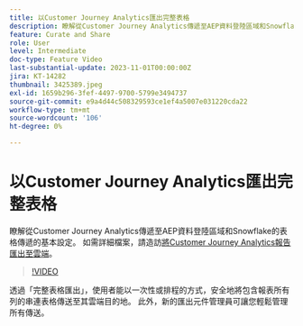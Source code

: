 ```yaml
---
title: 以Customer Journey Analytics匯出完整表格
description: 瞭解從Customer Journey Analytics傳遞至AEP資料登陸區域和Snowflake的表格傳遞的基本設定。
feature: Curate and Share
role: User
level: Intermediate
doc-type: Feature Video
last-substantial-update: 2023-11-01T00:00:00Z
jira: KT-14282
thumbnail: 3425389.jpeg
exl-id: 1659b296-3fef-4497-9700-5799e3494737
source-git-commit: e9a4d44c508329593ce1ef4a5007e031220cda22
workflow-type: tm+mt
source-wordcount: '106'
ht-degree: 0%

---
```


# 以Customer Journey Analytics匯出完整表格

瞭解從Customer Journey Analytics傳遞至AEP資料登陸區域和Snowflake的表格傳遞的基本設定。 如需詳細檔案，請造訪[將Customer Journey Analytics報告匯出至雲端](https://experienceleague.adobe.com/docs/analytics-platform/using/cja-workspace/export/export-cloud.html?lang=zh-Hant)。

>[!VIDEO](https://video.tv.adobe.com/v/3425389/?learn=on)

透過「完整表格匯出」，使用者能以一次性或排程的方式，安全地將包含報表所有列的串連表格傳送至其雲端目的地。  此外，新的匯出元件管理員可讓您輕鬆管理所有傳送。
